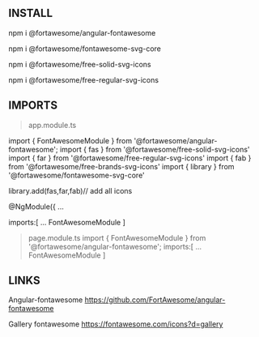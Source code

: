 ## INSTALL

npm i @fortawesome/angular-fontawesome

npm i @fortawesome/fontawesome-svg-core

npm i @fortawesome/free-solid-svg-icons

npm i @fortawesome/free-regular-svg-icons


## IMPORTS 

> app.module.ts

import { FontAwesomeModule } from '@fortawesome/angular-fontawesome';
import { fas } from '@fortawesome/free-solid-svg-icons'
import { far } from '@fortawesome/free-regular-svg-icons'
import { fab } from '@fortawesome/free-brands-svg-icons'
import { library } from '@fortawesome/fontawesome-svg-core'

library.add(fas,far,fab)// add all icons

@NgModule({
    ...

imports:[
    ...
    FontAwesomeModule
]



> page.module.ts
import { FontAwesomeModule } from '@fortawesome/angular-fontawesome';
imports:[
    ...
    FontAwesomeModule
] 


## LINKS
Angular-fontawesome
https://github.com/FortAwesome/angular-fontawesome

Gallery fontawesome
https://fontawesome.com/icons?d=gallery
